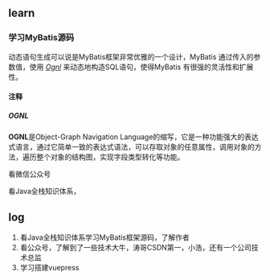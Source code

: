 ## learn

### 学习MyBatis源码

动态语句生成可以说是MyBatis框架非常优雅的一个设计，MyBatis 通过传入的参数值，使用 *[Ognl](#OGNL)* 来动态地构造SQL语句，使得MyBatis 有很强的灵活性和扩展性。



#### 注释

##### OGNL

**OGNL**是Object-Graph Navigation Language的缩写，它是一种功能强大的表达式语言，通过它简单一致的表达式语法，可以存取对象的任意属性，调用对象的方法，遍历整个对象的结构图，实现字段类型转化等功能。

看微信公众号

看Java全栈知识体系，



## log

1. 看Java全栈知识体系学习MyBatis框架源码，了解作者
2. 看公众号，了解到了一些技术大牛，涛哥CSDN第一，小浩，还有一个公司技术总监
3. 学习搭建vuepress

